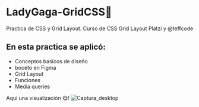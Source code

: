 # LadyGaga-GridCSS💚
Practica de CSS y Grid Layout.
Curso de CSS Grid Layout Platzi y @teffcode 

## En esta practica se aplicó:
* Conceptos basicos de diseño
* boceto en Figma
* Grid Layout
* Funciones
* Media queries 

Aqui una visualización 😋! 
![Captura_desktop](https://user-images.githubusercontent.com/66961658/120905155-c3694100-c615-11eb-84f6-f01f4739f9cd.PNG)

